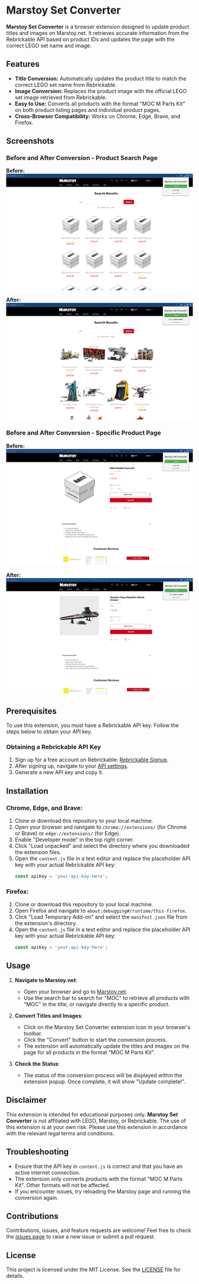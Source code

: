 # Marstoy Set Converter

**Marstoy Set Converter** is a browser extension designed to update product titles and images on Marstoy.net. It retrieves accurate information from the Rebrickable API based on product IDs and updates the page with the correct LEGO set name and image.

## Features

- **Title Conversion:** Automatically updates the product title to match the correct LEGO set name from Rebrickable.
- **Image Conversion:** Replaces the product image with the official LEGO set image retrieved from Rebrickable.
- **Easy to Use:** Converts all products with the format "MOC M<ID> Parts Kit" on both product listing pages and individual product pages.
- **Cross-Browser Compatibility:** Works on Chrome, Edge, Brave, and Firefox.

## Screenshots

### Before and After Conversion - Product Search Page
**Before:**
![Before Conversion - Search Page](BeforeConversionSearch.png)

**After:**
![After Conversion - Search Page](AfterConversionSearch.png)

### Before and After Conversion - Specific Product Page
**Before:**
![Before Conversion - Product Page](BeforeConversionProduct.png)

**After:**
![After Conversion - Product Page](AfterConversionProduct.png)

## Prerequisites

To use this extension, you must have a Rebrickable API key. Follow the steps below to obtain your API key.

### Obtaining a Rebrickable API Key

1. Sign up for a free account on Rebrickable: [Rebrickable Signup](https://rebrickable.com/signup/).
2. After signing up, navigate to your [API settings](https://rebrickable.com/users/LookupGuy/settings/#api).
3. Generate a new API key and copy it.

## Installation

### Chrome, Edge, and Brave:

1. Clone or download this repository to your local machine.
2. Open your browser and navigate to `chrome://extensions/` (for Chrome or Brave) or `edge://extensions/` (for Edge).
3. Enable "Developer mode" in the top right corner.
4. Click "Load unpacked" and select the directory where you downloaded the extension files.
5. Open the `content.js` file in a text editor and replace the placeholder API key with your actual Rebrickable API key:
   ```javascript
   const apiKey = 'your-api-key-here';
   ```

### Firefox:

1. Clone or download this repository to your local machine.
2. Open Firefox and navigate to `about:debugging#/runtime/this-firefox`.
3. Click "Load Temporary Add-on" and select the `manifest.json` file from the extension's directory.
4. Open the `content.js` file in a text editor and replace the placeholder API key with your actual Rebrickable API key:
   ```javascript
   const apiKey = 'your-api-key-here';
   ```

## Usage

1. **Navigate to Marstoy.net**:
   - Open your browser and go to [Marstoy.net](https://marstoy.net).
   - Use the search bar to search for "MOC" to retrieve all products with "MOC" in the title, or navigate directly to a specific product.

2. **Convert Titles and Images**:
   - Click on the Marstoy Set Converter extension icon in your browser's toolbar.
   - Click the "Convert" button to start the conversion process.
   - The extension will automatically update the titles and images on the page for all products in the format "MOC M<ID> Parts Kit".

3. **Check the Status**:
   - The status of the conversion process will be displayed within the extension popup. Once complete, it will show "Update complete!".

## Disclaimer

This extension is intended for educational purposes only. **Marstoy Set Converter** is not affiliated with LEGO, Marstoy, or Rebrickable. The use of this extension is at your own risk. Please use this extension in accordance with the relevant legal terms and conditions.

## Troubleshooting

- Ensure that the API key in `content.js` is correct and that you have an active internet connection.
- The extension only converts products with the format "MOC M<ID> Parts Kit". Other formats will not be affected.
- If you encounter issues, try reloading the Marstoy page and running the conversion again.

## Contributions

Contributions, issues, and feature requests are welcome! Feel free to check the [issues page](https://github.com/BjornstadThomas/MarstoyIdConverter-Extension/issues) to raise a new issue or submit a pull request.

## License

This project is licensed under the MIT License. See the [LICENSE](https://github.com/BjornstadThomas/MarstoyIdConverter-Extension/blob/main/LICENSE) file for details.